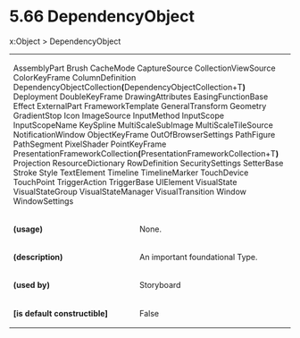 <html dir="LTR" xmlns:mshelp="http://msdn.microsoft.com/mshelp" xmlns:ddue="http://ddue.schemas.microsoft.com/authoring/2003/5" xmlns:xlink="http://www.w3.org/1999/xlink" xmlns:tool="http://www.microsoft.com/tooltip"><body><input type="hidden" id="userDataCache" class="userDataStyle"><input type="hidden" id="hiddenScrollOffset"><img id="dropDownImage" style="display:none; height:0; width:0;" src="../local/drpdown.gif"><img id="dropDownHoverImage" style="display:none; height:0; width:0;" src="../local/drpdown_orange.gif"><img id="collapseImage" style="display:none; height:0; width:0;" src="../local/collapse.gif"><img id="expandImage" style="display:none; height:0; width:0;" src="../local/exp.gif"><img id="collapseAllImage" style="display:none; height:0; width:0;" src="../local/collall.gif"><img id="expandAllImage" style="display:none; height:0; width:0;" src="../local/expall.gif"><img id="copyImage" style="display:none; height:0; width:0;" src="../local/copycode.gif"><img id="copyHoverImage" style="display:none; height:0; width:0;" src="../local/copycodeHighlight.gif"><div id="header"><h1 class="heading">5.66 DependencyObject</h1></div><div id="mainSection"><div id="mainBody"><div id="allHistory" class="saveHistory" onsave="saveAll()" onload="loadAll()"></div>
				<p xmlns:wsd="http://wsdev.schemas.microsoft.com/authoring/2008/2" xmlns:msxsl="urn:schemas-microsoft-com:xslt" xmlns:script="urn:script" xmlns:build="urn:build">
				</p>
			<div id="sectionSection0" class="section" name="collapseableSection"><content xmlns="http://ddue.schemas.microsoft.com/authoring/2003/5" xmlns:wsd="http://wsdev.schemas.microsoft.com/authoring/2008/2" xmlns:msxsl="urn:schemas-microsoft-com:xslt" xmlns:script="urn:script" xmlns:build="urn:build">
				</content></div><div id="sectionSection1" class="section" name="collapseableSection"><content xmlns="http://ddue.schemas.microsoft.com/authoring/2003/5" xmlns:wsd="http://wsdev.schemas.microsoft.com/authoring/2008/2" xmlns:msxsl="urn:schemas-microsoft-com:xslt" xmlns:script="urn:script" xmlns:build="urn:build">
					<p xmlns="">
						<mshelp:link keywords="5dceec56-9398-49cb-90cc-d80016b3639b" tabindex="0">x:Object</mshelp:link> &gt; DependencyObject</p>
					<p xmlns=""><b></b></p><table class="ProtocolAuthoredTable" xmlns=""><tr>
								<td colspan="2">
									<p>
										<mshelp:link keywords="e73c9a86-ad03-49d9-9208-1ee645fefe9a" tabindex="0">AssemblyPart</mshelp:link> <mshelp:link keywords="51ebd9e6-09e1-4151-b1c7-bae54d81097a" tabindex="0">Brush</mshelp:link> <mshelp:link keywords="0653b516-03cc-4614-920d-dae328c7d9f6" tabindex="0">CacheMode</mshelp:link> <mshelp:link keywords="48ea1a0e-0a6b-44c8-a1be-648124958064" tabindex="0">CaptureSource</mshelp:link> <mshelp:link keywords="9eb02cda-ee34-4f79-88cf-545b5690e6de" tabindex="0">CollectionViewSource</mshelp:link> <mshelp:link keywords="c95a52c6-176a-4950-be0d-14fef05ab24e" tabindex="0">ColorKeyFrame</mshelp:link> <mshelp:link keywords="74c842ee-d1bb-49ec-91c6-bab654539757" tabindex="0">ColumnDefinition</mshelp:link> DependencyObjectCollection<b>(</b>DependencyObjectCollection+T<b>) </b><mshelp:link keywords="5f2e100d-11b0-4013-8429-81a0736f2080" tabindex="0">Deployment</mshelp:link> <mshelp:link keywords="43970f14-5588-4815-98b1-d5505307d7f5" tabindex="0">DoubleKeyFrame</mshelp:link> <mshelp:link keywords="7b8fdcb7-048f-4275-b67f-5a0834f11347" tabindex="0">DrawingAttributes</mshelp:link> <mshelp:link keywords="e36210e3-ebb1-4ed9-997a-e3e812ec379d" tabindex="0">EasingFunctionBase</mshelp:link> <mshelp:link keywords="92d129af-f611-4613-bc51-95cb5f063605" tabindex="0">Effect</mshelp:link> <mshelp:link keywords="de42f7c7-8093-41de-a15b-289fb13c3f78" tabindex="0">ExternalPart</mshelp:link> <mshelp:link keywords="76f5f174-02ea-4320-84a3-b0ac800f5ea8" tabindex="0">FrameworkTemplate</mshelp:link> <mshelp:link keywords="cbdbd1b3-fbdd-47d7-b1a1-84b7269a1a7d" tabindex="0">GeneralTransform</mshelp:link> <mshelp:link keywords="4e3fccb5-79ca-4d97-af60-8c73128e55da" tabindex="0">Geometry</mshelp:link> <mshelp:link keywords="1b0f9b61-4028-4e53-9c5b-dcbec926f592" tabindex="0">GradientStop</mshelp:link> <mshelp:link keywords="252d3655-b01b-4e7c-a736-c68f9e92d9fb" tabindex="0">Icon</mshelp:link> <mshelp:link keywords="49d611b1-b086-4ec2-95c1-c6d032d0d9b7" tabindex="0">ImageSource</mshelp:link> <mshelp:link keywords="f46635bc-2818-4d0b-9301-5a990e6cd9af" tabindex="0">InputMethod</mshelp:link> <mshelp:link keywords="d73fed1e-33a9-4714-9617-c9b30deac5fa" tabindex="0">InputScope</mshelp:link> <mshelp:link keywords="c5a5c6b2-b9a1-4f9b-9fb7-554de4e17694" tabindex="0">InputScopeName</mshelp:link> <mshelp:link keywords="16999f91-d3d1-41de-94e5-bf3b832fc516" tabindex="0">KeySpline</mshelp:link> <mshelp:link keywords="1360c430-9501-44d0-8f78-2b485065fc68" tabindex="0">MultiScaleSubImage</mshelp:link> <mshelp:link keywords="8b6f7a09-614f-4867-ab00-f880868eb081" tabindex="0">MultiScaleTileSource</mshelp:link> <mshelp:link keywords="acc90b3c-7f90-445a-ba6f-67bd6a6347b6" tabindex="0">NotificationWindow</mshelp:link> <mshelp:link keywords="7c691cfa-b660-49f4-a838-d594124aaef8" tabindex="0">ObjectKeyFrame</mshelp:link> <mshelp:link keywords="6d597dcc-2a15-40b7-b253-32f6dfeee83e" tabindex="0">OutOfBrowserSettings</mshelp:link> <mshelp:link keywords="7d6654c5-808b-4290-8294-52fec3540287" tabindex="0">PathFigure</mshelp:link> <mshelp:link keywords="c79dc962-e835-4a94-b691-f65665949b2a" tabindex="0">PathSegment</mshelp:link> <mshelp:link keywords="7f813fb5-016d-42fb-95a9-43537d888318" tabindex="0">PixelShader</mshelp:link> <mshelp:link keywords="258edfb8-cedd-4bee-8b81-237ef1850997" tabindex="0">PointKeyFrame</mshelp:link> PresentationFrameworkCollection<b>(</b>PresentationFrameworkCollection+T<b>) </b><mshelp:link keywords="429fc453-3cbe-42bb-a8d7-820148c08af2" tabindex="0">Projection</mshelp:link> <mshelp:link keywords="ba0fe618-ab4f-445b-97a0-d73a3e158cb7" tabindex="0">ResourceDictionary</mshelp:link> <mshelp:link keywords="f2a9539e-7096-47ba-9eb7-798d72830364" tabindex="0">RowDefinition</mshelp:link> <mshelp:link keywords="bc414edd-9bb1-4b6a-9449-9e36de4ef1e0" tabindex="0">SecuritySettings</mshelp:link> <mshelp:link keywords="7e555d1f-68dc-4204-acd3-20c27f0bac0d" tabindex="0">SetterBase</mshelp:link> <mshelp:link keywords="0be63c47-78e1-476f-b168-4d0853d96778" tabindex="0">Stroke</mshelp:link> <mshelp:link keywords="5e75cea2-c7f1-4d92-bab6-1d160292aaea" tabindex="0">Style</mshelp:link> <mshelp:link keywords="2d6ea2d8-8114-4fa5-8a99-cc3bab1cb0b4" tabindex="0">TextElement</mshelp:link> <mshelp:link keywords="8ed7e096-3538-407d-ba7b-f2aa915bb1dc" tabindex="0">Timeline</mshelp:link> <mshelp:link keywords="a7491a53-64e8-4c54-818d-db8d8279effc" tabindex="0">TimelineMarker</mshelp:link> <mshelp:link keywords="b26ae895-2585-4022-b491-1ec2fa8b3b4c" tabindex="0">TouchDevice</mshelp:link> <mshelp:link keywords="d3876ab1-4925-4ffd-8d8a-6257171f98ae" tabindex="0">TouchPoint</mshelp:link> <mshelp:link keywords="df890023-a9dc-443d-bcc9-4cb0ff9f325f" tabindex="0">TriggerAction</mshelp:link> <mshelp:link keywords="78ca6f6c-5914-4298-8791-7c4c3dd3faf2" tabindex="0">TriggerBase</mshelp:link> <mshelp:link keywords="c984e9a4-f094-46fd-8bfd-d99d4146d4c4" tabindex="0">UIElement</mshelp:link> <mshelp:link keywords="3087a081-d19c-4c47-a166-22e58a95e599" tabindex="0">VisualState</mshelp:link> <mshelp:link keywords="60571d88-7a2f-4d8d-92a8-5085672bccc4" tabindex="0">VisualStateGroup</mshelp:link> <mshelp:link keywords="67f47946-1b61-4521-b120-03b770fd6b52" tabindex="0">VisualStateManager</mshelp:link> <mshelp:link keywords="80e471d5-d28c-4378-b4a4-152b0ce60410" tabindex="0">VisualTransition</mshelp:link> <mshelp:link keywords="2b309a6c-febf-46de-b1c3-621e0419a91e" tabindex="0">Window</mshelp:link> <mshelp:link keywords="3b706e82-0023-42bc-86ce-0ddd244e4d2b" tabindex="0">WindowSettings</mshelp:link></p>
								</td>
							</tr><tr>
							<td>
								<p>
									<b>(usage)</b>
								</p>
							</td>
							<td>
								<p>None.</p>
							</td>
						</tr><tr>
							<td>
								<p>
									<b>(description)</b>
								</p>
							</td>
							<td>
								<p>An important foundational Type.</p>
							</td>
						</tr><tr>
							<td>
								<p>
									<b>(used by)</b>
								</p>
							</td>
							<td>
								<p>
									<mshelp:link keywords="4eade4e6-5470-43c5-95eb-9b78459bd461" tabindex="0">Storyboard</mshelp:link>
								</p>
							</td>
						</tr><tr>
							<td>
								<p>
									<b>[is default constructible]</b>
								</p>
							</td>
							<td>
								<p>False</p>
							</td>
						</tr></table>
				</content></div><!--[if gte IE 5]>
			<tool:tip element="languageFilterToolTip" avoidmouse="false"/>
		<![endif]--></div><a name="feedback"></a><span></span></div></body></html>